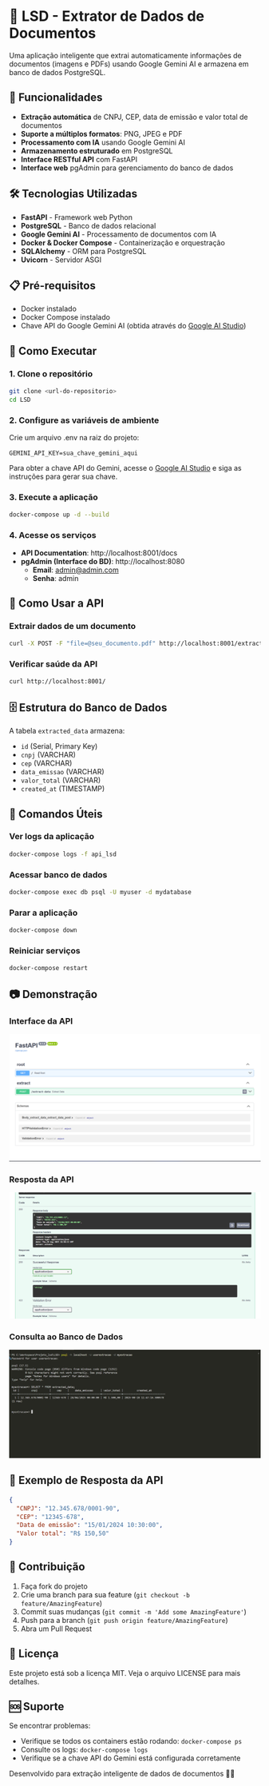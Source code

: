 # 📄 LSD - Extrator de Dados de Documentos

Uma aplicação inteligente que extrai automaticamente informações de documentos (imagens e PDFs) usando Google Gemini AI e armazena em banco de dados PostgreSQL.

## 🚀 Funcionalidades

- **Extração automática** de CNPJ, CEP, data de emissão e valor total de documentos
- **Suporte a múltiplos formatos**: PNG, JPEG e PDF
- **Processamento com IA** usando Google Gemini AI
- **Armazenamento estruturado** em PostgreSQL
- **Interface RESTful API** com FastAPI
- **Interface web** pgAdmin para gerenciamento do banco de dados

## 🛠️ Tecnologias Utilizadas

- **FastAPI** - Framework web Python
- **PostgreSQL** - Banco de dados relacional
- **Google Gemini AI** - Processamento de documentos com IA
- **Docker & Docker Compose** - Containerização e orquestração
- **SQLAlchemy** - ORM para PostgreSQL
- **Uvicorn** - Servidor ASGI

## 📋 Pré-requisitos

- Docker instalado
- Docker Compose instalado
- Chave API do Google Gemini AI (obtida através do [Google AI Studio](https://aistudio.google.com))

## 🚀 Como Executar

### 1. Clone o repositório
```bash
git clone <url-do-repositorio>
cd LSD
```

### 2. Configure as variáveis de ambiente
Crie um arquivo .env na raiz do projeto:
```
GEMINI_API_KEY=sua_chave_gemini_aqui
```
Para obter a chave API do Gemini, acesse o [Google AI Studio](https://aistudio.google.com) e siga as instruções para gerar sua chave.

### 3. Execute a aplicação
```bash
docker-compose up -d --build
```

### 4. Acesse os serviços
- **API Documentation**: http://localhost:8001/docs
- **pgAdmin (Interface do BD)**: http://localhost:8080
  - **Email**: admin@admin.com
  - **Senha**: admin

## 📡 Como Usar a API

### Extrair dados de um documento
```bash
curl -X POST -F "file=@seu_documento.pdf" http://localhost:8001/extract-data
```

### Verificar saúde da API
```bash
curl http://localhost:8001/
```

## 🗄️ Estrutura do Banco de Dados
A tabela `extracted_data` armazena:
- `id` (Serial, Primary Key)
- `cnpj` (VARCHAR)
- `cep` (VARCHAR)
- `data_emissao` (VARCHAR)
- `valor_total` (VARCHAR)
- `created_at` (TIMESTAMP)

## 🔧 Comandos Úteis

### Ver logs da aplicação
```bash
docker-compose logs -f api_lsd
```

### Acessar banco de dados
```bash
docker-compose exec db psql -U myuser -d mydatabase
```

### Parar a aplicação
```bash
docker-compose down
```

### Reiniciar serviços
```bash
docker-compose restart
```

## 📷 Demonstração

### Interface da API
![Interface da API](https://github.com/PedroDias010/LSD/blob/main/images/Captura%20de%20tela%202025-08-28%20135152.png)

### Resposta da API
![Resposta da API](https://github.com/PedroDias010/LSD/blob/main/images/Captura%20de%20tela%202025-08-28%20135224.png)

### Consulta ao Banco de Dados
![Consulta ao Banco de Dados](https://github.com/PedroDias010/LSD/blob/main/images/Captura%20de%20tela%202025-08-28%20135121.png)

## 📝 Exemplo de Resposta da API
```json
{
  "CNPJ": "12.345.678/0001-90",
  "CEP": "12345-678",
  "Data de emissão": "15/01/2024 10:30:00",
  "Valor total": "R$ 150,50"
}
```

## 🤝 Contribuição
1. Faça fork do projeto
2. Crie uma branch para sua feature (`git checkout -b feature/AmazingFeature`)
3. Commit suas mudanças (`git commit -m 'Add some AmazingFeature'`)
4. Push para a branch (`git push origin feature/AmazingFeature`)
5. Abra um Pull Request

## 📄 Licença
Este projeto está sob a licença MIT. Veja o arquivo LICENSE para mais detalhes.

## 🆘 Suporte
Se encontrar problemas:
- Verifique se todos os containers estão rodando: `docker-compose ps`
- Consulte os logs: `docker-compose logs`
- Verifique se a chave API do Gemini está configurada corretamente

Desenvolvido para extração inteligente de dados de documentos 📄✨
